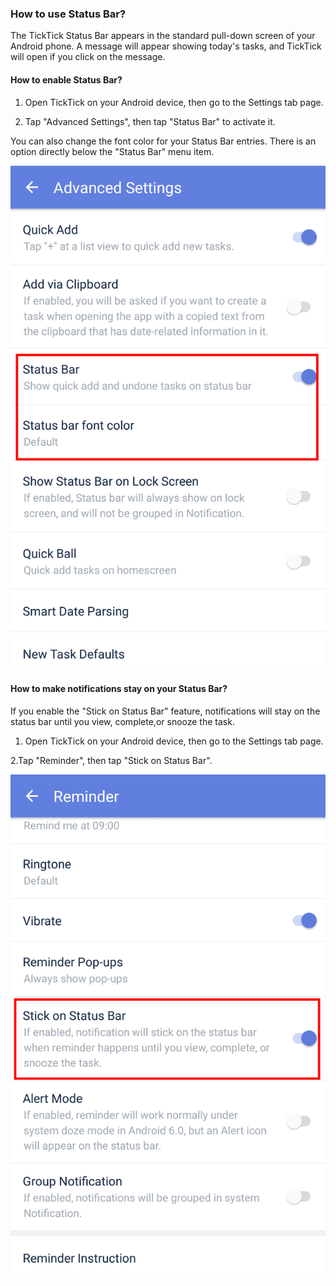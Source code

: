 ### How to use Status Bar?

The TickTick Status Bar appears in the standard pull-down screen of your Android phone. A message will appear showing today's tasks, and TickTick will open if you click on the message.

#### How to enable Status Bar?

1. Open TickTick on your Android device, then go to the Settings tab page.

2. Tap "Advanced Settings", then tap "Status Bar" to activate it.

You can also change the font color for your Status Bar entries. There is an option directly below the "Status Bar" menu item.

![](../tick-android/3.5/3.5.6.1.png)

#### How to make notifications stay on your Status Bar?

If you enable the "Stick on Status Bar" feature, notifications will stay on the status bar until you view, complete,or snooze the task.

1. Open TickTick on your Android device, then go to the Settings tab page. 

2.Tap "Reminder", then tap "Stick on Status Bar".

![](../tick-android/3.5/3.5.6.2.png)